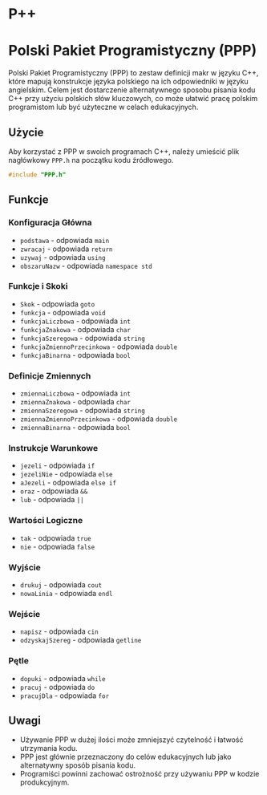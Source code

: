 # P++

# Polski Pakiet Programistyczny (PPP)

Polski Pakiet Programistyczny (PPP) to zestaw definicji makr w języku C++, które mapują konstrukcje języka polskiego na ich odpowiedniki w języku angielskim. Celem jest dostarczenie alternatywnego sposobu pisania kodu C++ przy użyciu polskich słów kluczowych, co może ułatwić pracę polskim programistom lub być użyteczne w celach edukacyjnych.

## Użycie

Aby korzystać z PPP w swoich programach C++, należy umieścić plik nagłówkowy `PPP.h` na początku kodu źródłowego.

```cpp
#include "PPP.h"
```

## Funkcje

### Konfiguracja Główna
- `podstawa` - odpowiada `main`
- `zwracaj` - odpowiada `return`
- `uzywaj` - odpowiada `using`
- `obszaruNazw` - odpowiada `namespace std`

### Funkcje i Skoki
- `Skok` - odpowiada `goto`
- `funkcja` - odpowiada `void`
- `funkcjaLiczbowa` - odpowiada `int`
- `funkcjaZnakowa` - odpowiada `char`
- `funkcjaSzeregowa` - odpowiada `string`
- `funkcjaZmiennoPrzecinkowa` - odpowiada `double`
- `funkcjaBinarna` - odpowiada `bool`

### Definicje Zmiennych
- `zmiennaLiczbowa` - odpowiada `int`
- `zmiennaZnakowa` - odpowiada `char`
- `zmiennaSzeregowa` - odpowiada `string`
- `zmiennaZmiennoPrzecinkowa` - odpowiada `double`
- `zmiennaBinarna` - odpowiada `bool`

### Instrukcje Warunkowe
- `jezeli` - odpowiada `if`
- `jezeliNie` - odpowiada `else`
- `aJezeli` - odpowiada `else if`
- `oraz` - odpowiada `&&`
- `lub` - odpowiada `||`

### Wartości Logiczne
- `tak` - odpowiada `true`
- `nie` - odpowiada `false`

### Wyjście
- `drukuj` - odpowiada `cout`
- `nowaLinia` - odpowiada `endl`

### Wejście
- `napisz` - odpowiada `cin`
- `odzyskajSzereg` - odpowiada `getline`

### Pętle
- `dopuki` - odpowiada `while`
- `pracuj` - odpowiada `do`
- `pracujDla` - odpowiada `for`

## Uwagi
- Używanie PPP w dużej ilości może zmniejszyć czytelność i łatwość utrzymania kodu.
- PPP jest głównie przeznaczony do celów edukacyjnych lub jako alternatywny sposób pisania kodu.
- Programiści powinni zachować ostrożność przy używaniu PPP w kodzie produkcyjnym.

